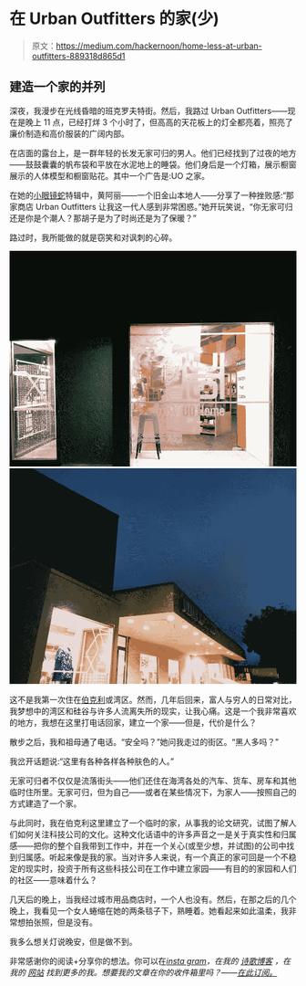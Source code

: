 # 在 Urban Outfitters 的家(少)

> 原文：<https://medium.com/hackernoon/home-less-at-urban-outfitters-889318d865d1>

## 建造一个家的并列

深夜，我漫步在光线昏暗的班克罗夫特街。然后，我路过 Urban Outfitters——现在是晚上 11 点，已经打烊 3 个小时了，但高高的天花板上的灯全都亮着，照亮了廉价制造和高价服装的广阔内部。

在店面的露台上，是一群年轻的长发无家可归的男人。他们已经找到了过夜的地方——鼓鼓囊囊的帆布袋和平放在水泥地上的睡袋。他们身后是一个灯箱，展示橱窗展示的人体模型和橱窗贴花。其中一个广告是:UO 之家。

在她的[小眼镜蛇](https://www.netflix.com/title/80101493)特辑中，黄阿丽——一个旧金山本地人——分享了一种挫败感:“那家商店 Urban Outfitters 让我这一代人感到非常困惑。”她开玩笑说，“你无家可归还是你是个潮人？那胡子是为了时尚还是为了保暖？”

路过时，我所能做的就是窃笑和对讽刺的心碎。

![](img/164b5f6f4432c6bfb7bf3eff687bc358.png)![](img/a4431d047db39385ad56f2b0da2c0ea7.png)

这不是我第一次住在[伯克利](https://hackernoon.com/tagged/berkeley)或湾区。然而，几年后回来，富人与穷人的日常对比，我梦想中的湾区和硅谷与许多人流离失所的现实，让我心痛。这是一个我非常喜欢的地方，我想在这里打电话回家，建立一个家——但是，代价是什么？

散步之后，我和祖母通了电话。“安全吗？”她问我走过的街区。“黑人多吗？”

我岔开话题说:“这里有各种各样各种肤色的人。”

无家可归者不仅仅是流落街头——他们还住在海湾各处的汽车、货车、房车和其他临时住所里。无家可归，但为自己——或者在某些情况下，为家人——按照自己的方式建造了一个家。

与此同时，我在伯克利这里建立了一个临时的家，从事我的论文研究，试图了解人们如何关注科技公司的文化。这种文化话语中的许多声音之一是关于真实性和归属感——把你的整个自我带到工作中，并在一个关心(或至少想，并试图)的公司中找到归属感。听起来像是我的家。当对许多人来说，有一个真正的家可回是一个不稳定的现实时，投资于所有这些科技公司在工作中建立家园——有目的的家园和人们的社区——意味着什么？

几天后的晚上，当我经过城市用品商店时，一个人也没有。然后，在那之后的几个晚上，我看见一个女人蜷缩在她的两条毯子下，熟睡着。她看起来如此温柔，我非常想拍张照，但是没有。

我多么想关灯说晚安，但是做不到。

非常感谢你的阅读+分享你的想法。你可以在[*insta gram*](http://www.instagram.com/judytzchen)*，在我的* [*诗歌博客*](http://ad-venturism.tumblr.com/) *，在我的* [*网站*](http://www.judytzchen.com/) *找到更多的我。想要我的文章在你的收件箱里吗？——*[*在此订阅。*](https://upscri.be/5a4caf/)